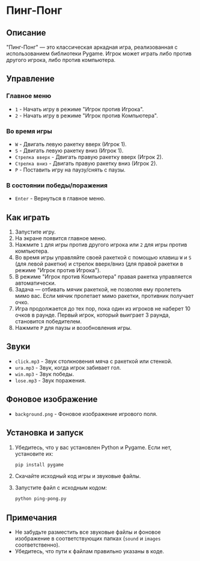 # Пинг-Понг

## Описание

"Пинг-Понг" — это классическая аркадная игра, реализованная с использованием библиотеки Pygame. Игрок может играть либо против другого игрока, либо против компьютера.

## Управление

### Главное меню

- `1` - Начать игру в режиме "Игрок против Игрока".
- `2` - Начать игру в режиме "Игрок против Компьютера".

### Во время игры

- `W` - Двигать левую ракетку вверх (Игрок 1).
- `S` - Двигать левую ракетку вниз (Игрок 1).
- `Стрелка вверх` - Двигать правую ракетку вверх (Игрок 2).
- `Стрелка вниз` - Двигать правую ракетку вниз (Игрок 2).
- `P` - Поставить игру на паузу/снять с паузы.

### В состоянии победы/поражения

- `Enter` - Вернуться в главное меню.

## Как играть

1. Запустите игру.
2. На экране появится главное меню.
3. Нажмите `1` для игры против другого игрока или `2` для игры против компьютера.
4. Во время игры управляйте своей ракеткой с помощью клавиш `W` и `S` (для левой ракетки) и стрелок вверх/вниз (для правой ракетки в режиме "Игрок против Игрока").
5. В режиме "Игрок против Компьютера" правая ракетка управляется автоматически.
6. Задача — отбивать мячик ракеткой, не позволяя ему пролететь мимо вас. Если мячик пролетает мимо ракетки, противник получает очко.
7. Игра продолжается до тех пор, пока один из игроков не наберет 10 очков в раунде. Первый игрок, который выиграет 3 раунда, становится победителем.
8. Нажмите `P` для паузы и возобновления игры.

## Звуки

- `click.mp3` - Звук столкновения мяча с ракеткой или стенкой.
- `ura.mp3` - Звук, когда игрок забивает гол.
- `win.mp3` - Звук победы.
- `lose.mp3` - Звук поражения.

## Фоновое изображение

- `background.png` - Фоновое изображение игрового поля.

## Установка и запуск

1. Убедитесь, что у вас установлен Python и Pygame. Если нет, установите их:

    ```bash
    pip install pygame
    ```

2. Скачайте исходный код игры и звуковые файлы.
3. Запустите файл с исходным кодом:

    ```bash
    python ping-pong.py
    ```

## Примечания

- Не забудьте разместить все звуковые файлы и фоновое изображение в соответствующих папках (`sound` и `images` соответственно).
- Убедитесь, что пути к файлам правильно указаны в коде.